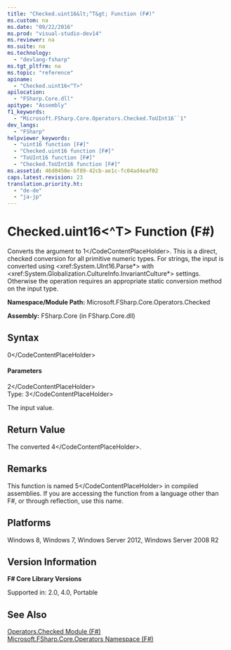 ```yaml
---
title: "Checked.uint16&lt;^T&gt; Function (F#)"
ms.custom: na
ms.date: "09/22/2016"
ms.prod: "visual-studio-dev14"
ms.reviewer: na
ms.suite: na
ms.technology: 
  - "devlang-fsharp"
ms.tgt_pltfrm: na
ms.topic: "reference"
apiname: 
  - "Checked.uint16<^T>"
apilocation: 
  - "FSharp.Core.dll"
apitype: "Assembly"
f1_keywords: 
  - "Microsoft.FSharp.Core.Operators.Checked.ToUInt16``1"
dev_langs: 
  - "FSharp"
helpviewer_keywords: 
  - "uint16 function [F#]"
  - "Checked.uint16 function [F#]"
  - "ToUInt16 function [F#]"
  - "Checked.ToUInt16 function [F#]"
ms.assetid: 46d0450e-bf89-42cb-ae1c-fc04ad4eaf02
caps.latest.revision: 23
translation.priority.ht: 
  - "de-de"
  - "ja-jp"
---
```

# Checked.uint16&lt;^T&gt; Function (F#)
Converts the argument to <CodeContentPlaceHolder>1\</CodeContentPlaceHolder>. This is a direct, checked conversion for all primitive numeric types. For strings, the input is converted using \<xref:System.UInt16.Parse*> with \<xref:System.Globalization.CultureInfo.InvariantCulture*> settings. Otherwise the operation requires an appropriate static conversion method on the input type.  
  
 **Namespace/Module Path:** Microsoft.FSharp.Core.Operators.Checked  
  
 **Assembly:** FSharp.Core (in FSharp.Core.dll)  
  
## Syntax  
  
<CodeContentPlaceHolder>0\</CodeContentPlaceHolder>  
#### Parameters  
 <CodeContentPlaceHolder>2\</CodeContentPlaceHolder>  
 Type: <CodeContentPlaceHolder>3\</CodeContentPlaceHolder>  
  
 The input value.  
  
## Return Value  
 The converted <CodeContentPlaceHolder>4\</CodeContentPlaceHolder>.  
  
## Remarks  
 This function is named <CodeContentPlaceHolder>5\</CodeContentPlaceHolder> in compiled assemblies. If you are accessing the function from a language other than F#, or through reflection, use this name.  
  
## Platforms  
 Windows 8, Windows 7, Windows Server 2012, Windows Server 2008 R2  
  
## Version Information  
 **F# Core Library Versions**  
  
 Supported in: 2.0, 4.0, Portable  
  
## See Also  
 [Operators.Checked Module (F#)](../vs140/operators.checked-module--fsharp-.md)   
 [Microsoft.FSharp.Core.Operators Namespace (F#)](../vs140/core.operators-module--fsharp-.md)